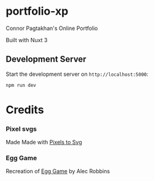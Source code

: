 # portfolio-xp

Connor Pagtakhan's Online Portfolio

Built with Nuxt 3

## Development Server

Start the development server on `http://localhost:5000`:

```bash
npm run dev
```



# Credits
### Pixel svgs
Made Made with [Pixels to Svg](https://codepen.io/shshaw/pen/XbxvNj)
### Egg Game 
Recreation of [Egg Game](https://egggame.org/) by Alec Robbins

